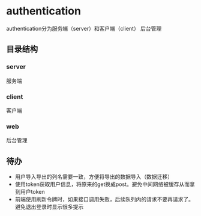 # authentication
authentication分为服务端（server）和客户端（client）
后台管理

##  目录结构
### server
服务端

### client
客户端

### web
后台管理

## 待办
+ 用户导入导出的列名需要一致，方便将导出的数据导入（数据迁移）
+ 使用token获取用户信息，将原来的get换成post。避免中间网络被缓存从而拿到用户token
+ 前端使用刷新令牌时，如果接口调用失败，后续队列内的请求不要再请求了。避免退出登录时显示很多提示